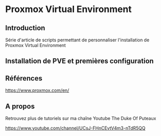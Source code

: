 # Proxmox Virtual Environment



## Introduction

Série d'article de scripts permettant de personnaliser l'installation de Proxmox Virtual Environment



## Installation de PVE et premières configuration


[Lien vers l'article]: ./1-installation.md  "Lien"



## Références

https://www.proxmox.com/en/



## A propos

Retrouvez plus de tutoriels sur ma chaîne Youtube The Duke Of Puteaux

https://www.youtube.com/channel/UCsJ-FHnCEvtV4m3-nTdR5QQ

